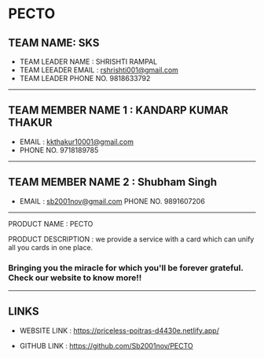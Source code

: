# PECTO


## TEAM NAME: SKS

- TEAM LEADER NAME : SHRISHTI RAMPAL
- TEAM LEEADER EMAIL : rshrishti001@gmail.com
- TEAM LEADER PHONE NO. 9818633792

------------------------------------------------------------------------------------------------------------------------
## TEAM MEMBER NAME 1 : KANDARP KUMAR THAKUR 
- EMAIL : kkthakur10001@gmail.com
- PHONE NO. 9718189785
------------------------------------------------------------------------------------------------------------------------

## TEAM MEMBER NAME 2 : Shubham Singh
- EMAIL : sb2001nov@gmail.com
PHONE NO. 9891607206

------------------------------------------------------------------------------------------------------------------------
PRODUCT NAME : PECTO 

PRODUCT DESCRIPTION : we provide a service with a card which can unify all you cards in one place.
### Bringing you the miracle for which you'll be forever grateful. Check our website to know more!!
------------------------------------------------------------------------------------------------------------------------
## LINKS 
 
- WEBSITE LINK : https://priceless-poitras-d4430e.netlify.app/

- GITHUB LINK :  https://github.com/Sb2001nov/PECTO
